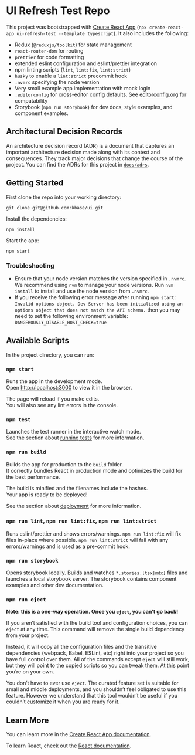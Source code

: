 # UI Refresh Test Repo

This project was bootstrapped with [Create React App](https://github.com/facebook/create-react-app) (`npx create-react-app ui-refresh-test --template typescript`). It also includes the following:

- Redux (`@reduxjs/toolkit`) for state management
- `react-router-dom` for routing
- `prettier` for code formatting
- extended eslint configuration and eslint/prettier integration
- npm linting scripts (`lint`, `lint:fix`, `lint:strict`)
- `husky` to enable a `lint:strict` precommit hook
- `.nvmrc` specifying the node version
- Very small example app implementation with mock login
- `.editorconfig` for cross-editor config defaults. See
      [editorconfig.org](https://editorconfig.org) for compatability
- Storybook (`npm run storybook`) for dev docs, style examples, and component
    examples.


## Architectural Decision Records

An architecture decision record (ADR) is a document that captures an important
architecture decision made along with its context and consequences. They track
major decisions that change the course of the project. You can find the ADRs
for this project in [`docs/adrs`](docs/adrs).


## Getting Started

First clone the repo into your working directory:

```
git clone git@github.com:kbase/ui.git
```

Install the dependencies:

```
npm install
```

Start the app:

```
npm start
```

### Troubleshooting

- Ensure that your node version matches the version specified in `.nvmrc`.
We recommend using `nvm` to manage your node versions.
Run `nvm install` to install and use the node version from `.nvmrc`.
- If you receive the following error message after running `npm start`:
`Invalid options object. Dev Server has been initialized using an options object that does not match the API schema.`
then you may need to set the following environment variable: `DANGEROUSLY_DISABLE_HOST_CHECK=true`


## Available Scripts

In the project directory, you can run:

### `npm start`

Runs the app in the development mode.\
Open [http://localhost:3000](http://localhost:3000) to view it in the browser.

The page will reload if you make edits.\
You will also see any lint errors in the console.

### `npm test`

Launches the test runner in the interactive watch mode.\
See the section about [running tests][running-tests]  for more information.

[running-tests]: https://facebook.github.io/create-react-app/docs/running-tests

### `npm run build`

Builds the app for production to the `build` folder.\
It correctly bundles React in production mode and optimizes the build for the
best performance.

The build is minified and the filenames include the hashes.\
Your app is ready to be deployed!

See the section about
[deployment](https://facebook.github.io/create-react-app/docs/deployment) for
more information.

### `npm run lint`, `npm run lint:fix`, `npm run lint:strict`

Runs eslint/prettier and shows errors/warnings. `npm run lint:fix` will fix
files in-place where possible. `npm run lint:strict` will fail with any
errors/warnings and is used as a pre-commit hook.

### `npm run storybook`

Opens storybook locally. Builds and watches `*.stories.[tsx|mdx]` files and
launches a local storybook server. The storybook contains component examples
and other dev documentation.

### `npm run eject`

**Note: this is a one-way operation. Once you `eject`, you can’t go back!**

If you aren’t satisfied with the build tool and configuration choices, you can
`eject` at any time. This command will remove the single build dependency from
your project.

Instead, it will copy all the configuration files and the transitive
dependencies (webpack, Babel, ESLint, etc) right into your project so you have
full control over them. All of the commands except `eject` will still work, but
they will point to the copied scripts so you can tweak them. At this point
you’re on your own.

You don’t have to ever use `eject`. The curated feature set is suitable for
small and middle deployments, and you shouldn’t feel obligated to use this
feature. However we understand that this tool wouldn’t be useful if you
couldn’t customize it when you are ready for it.

## Learn More

You can learn more in the [Create React App documentation](https://facebook.github.io/create-react-app/docs/getting-started).

To learn React, check out the [React documentation](https://reactjs.org/).

